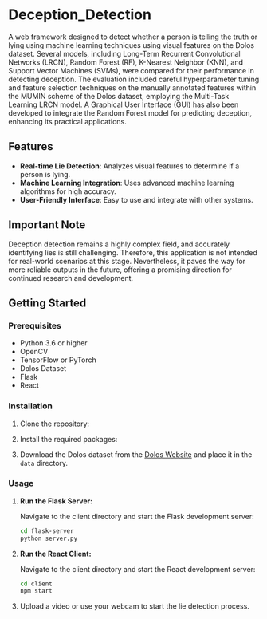 # Deception_Detection
A web framework designed to detect whether a person is telling the truth or lying using machine learning techniques using visual features on the Dolos dataset. Several models, including Long-Term Recurrent Convolutional Networks (LRCN), Random Forest (RF), K-Nearest Neighbor (KNN), and Support Vector Machines (SVMs), were compared for their performance in detecting deception. The evaluation included careful hyperparameter tuning and feature selection techniques on the manually annotated features within the MUMIN scheme of the Dolos dataset, employing the Multi-Task Learning LRCN model. A Graphical User Interface (GUI) has also been developed to integrate the Random Forest model for predicting deception, enhancing its practical applications.


## Features

- **Real-time Lie Detection**: Analyzes visual features to determine if a person is lying.
- **Machine Learning Integration**: Uses advanced machine learning algorithms for high accuracy.
- **User-Friendly Interface**: Easy to use and integrate with other systems.

## Important Note

Deception detection remains a highly complex field, and accurately identifying lies is still challenging. Therefore, this application is not intended for real-world scenarios at this stage. Nevertheless, it paves the way for more reliable outputs in the future, offering a promising direction for continued research and development.

## Getting Started

### Prerequisites

- Python 3.6 or higher
- OpenCV
- TensorFlow or PyTorch
- Dolos Dataset
- Flask
- React


### Installation

1. Clone the repository:
   

2. Install the required packages:
    

3. Download the Dolos dataset from the [Dolos Website](https://rose1.ntu.edu.sg/dataset/DOLOS/) and place it in the `data` directory.

### Usage

1. **Run the Flask Server:**

    Navigate to the client directory and start the Flask development server:
    ```bash
    cd flask-server
    python server.py
    ```

2. **Run the React Client:**

    Navigate to the client directory and start the React development server:
    ```bash
    cd client
    npm start
    ```

3. Upload a video or use your webcam to start the lie detection process.
